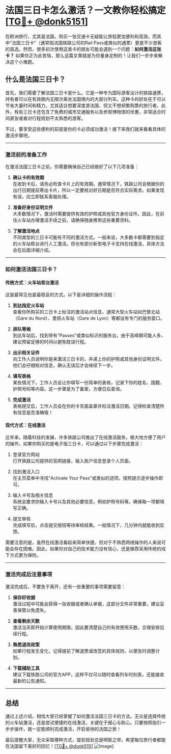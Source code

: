 # 法国三日卡怎么激活？一文教你轻松搞定[[TG💪+ @donk5151](https://t.me/s/donk5151)]

在欧洲旅行，尤其是法国，购买一张交通卡无疑能让旅程更加便利和高效。而其中“法国三日卡”（通常指法国铁路公司的Rail Pass或类似的通票）更是不少游客的首选。然而，很多初次使用这类卡的朋友可能会遇到一个问题：**如何激活这张卡？** 如果你正为此苦恼，那么这篇文章就是为你量身定制的！让我们一步步来解决这个小难题。

## 什么是法国三日卡？

首先，我们需要了解法国三日卡是什么。它是一种专为国际游客设计的铁路通票，持有者可以在有效期内无限次乘坐法国境内的大部分列车。这种卡的好处在于可以节省大量时间和精力，尤其适合想要深度游法国、但又不想频繁购票的旅行者。此外，有些三日卡还包含了免费的城市交通服务以及参观博物馆的优惠，非常适合时间紧张或者对行程规划不太熟悉的游客。

不过，要享受这些便利的前提是你的卡必须成功激活！接下来我们就来看看具体的激活步骤吧。

---

### **激活前的准备工作**

在激活法国三日卡之前，你需要确保自己已经做好了以下几项准备：

1. **确认卡的有效期**  
   在收到卡后，请务必检查卡片上的有效期。通常情况下，铁路公司会根据你的出行日期提前寄出卡片，所以一定要核对好日期是否符合实际需求。如果发现有误，应立即联系客服处理。

2. **准备好身份证明文件**  
   大多数情况下，激活时需要提供有效的护照或其他官方身份证件。因此，在前往火车站办理激活手续之前，请确保随身携带这些重要资料。

3. **了解激活地点**  
   不同类型的三日卡可能有不同的激活方式。一般来说，大多数卡都需要到指定的火车站柜台进行人工激活。但也有部分新型电子卡支持在线激活，具体方法会在后面详细介绍。

---

### **如何激活法国三日卡？**

#### **传统方式：火车站柜台激活**
这是最常见也是最稳妥的方式。以下是详细的操作流程：

1. **到达指定火车站**  
   查看你所购买的三日卡上标注的激活站点信息。通常大型火车站如巴黎北站（Gare du Nord）、里昂火车站（Gare de Lyon）等都设有专门的服务窗口。

2. **排队等候**  
   到达车站后，找到带有“Passes”或类似标识的服务台。由于高峰期可能人多，建议预留足够的时间以避免耽误行程。

3. **出示相关证件**  
   向工作人员说明你是来激活三日卡的，并递上你的护照或其他身份证明文件。他们会仔细核对信息，确认无误后才会继续下一步。

4. **填写表格**  
   某些情况下，工作人员会让你填写一份简单的表格，记录下你的姓名、国籍、护照号码等内容。这一步骤是为了备案，方便日后查询。

5. **完成激活**  
   表格提交后，工作人员会在你的卡背面盖章并标注激活日期。记得检查清楚所有信息是否准确哦！

#### **现代方式：在线激活**
近年来，随着科技的发展，许多铁路公司推出了在线激活服务，极大地方便了用户的操作。如果你购买的是电子版三日卡，可以通过以下步骤完成激活：

1. 登录官方网站  
   打开铁路公司提供的官网链接，输入账户信息登录个人页面。

2. 找到激活入口  
   在主页菜单中寻找“Activate Your Pass”或类似的选项。按照提示逐步操作即可。

3. 输入卡号及相关信息  
   系统会要求你输入卡号以及其他必要信息，例如护照号码等。确保每一项都填写正确。

4. 提交审核  
   完成填写后，点击提交按钮等待审核结果。一般情况下，几分钟内就能收到反馈。

需要注意的是，虽然在线激活看起来简单快捷，但对于不熟悉网络操作的人来说可能会存在困难。因此，如果你对自己的技术能力没有信心，还是推荐采用传统的线下方式更为保险。

---

### **激活完成后注意事项**

激活完成后，不要急于离开，还有一些重要的事项需要留意：

1. **保存好收据**  
   激活过程中可能会获得一张收据或者确认单据，这部分文件非常重要，建议妥善保管以免遗失。

2. **查看剩余天数**  
   激活当天即开始计算使用期限，因此要清楚自己的有效使用天数，合理安排后续行程。

3. **熟悉退改政策**  
   如果行程发生变化，记得提前了解退票或改签的具体规则，以便及时调整计划。

4. **下载辅助工具**  
   建议下载铁路公司的官方APP，这样不仅可以随时查看列车时刻表，还能接收最新的公告通知。

---

## 总结

通过上述介绍，相信大家已经掌握了如何激活法国三日卡的方法。无论是选择传统的火车站激活，还是尝试便捷的在线激活，关键在于细心与耐心。只要按照指引一步步操作，就一定能顺利完成激活，开启愉快的法国之旅！

最后提醒大家，无论采取哪种方式，提前规划总是明智之举。希望每位旅行者都能在法国留下美好的回忆！[[TG💪+ @donk5151](https://t.me/s/donk5151) ![Image](https://i.postimg.cc/rwNCRYN7/Snipaste-2025-04-30-17-27-05.png)]